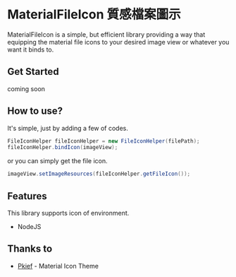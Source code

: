 # MaterialFileIcon 質感檔案圖示

MaterialFileIcon is a simple, but efficient library providing a way that equipping the material file icons to your desired image view or whatever you want it binds to.

## Get Started

coming soon

## How to use?

It's simple, just by adding a few of codes.

```java
FileIconHelper fileIconHelper = new FileIconHelper(filePath);
fileIconHelper.bindIcon(imageView);
```

or you can simply get the file icon.

```java
imageView.setImageResources(fileIconHelper.getFileIcon());
```

## Features

This library supports icon of environment.

- NodeJS

## Thanks to

- [Pkief](https://github.com/PKief/vscode-material-icon-theme) - Material Icon Theme